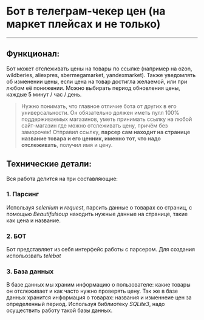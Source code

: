 # Бот в телеграм-чекер цен (на маркет плейсах и не только)
---
## Функционал:
Бот может отслеживать цены на товары по ссылке (например на ozon, wildberies, aliexpres, sbermegamarket, yandexmarket). 
Также уведомлять об изменении цены, если цена на товар достигла желаемой, или при любом её понижении.
Можно выбирать период обновления цены, каждые 5 минут / час / день. 

>Нужно понимать, что главное отличие бота от других в его универсальности.
> Он обязательно должен иметь пулл 100% поддерживаемых магазинов, уметь принимать ссылку на любой сайт-магазин где можно отслеживать цену,
> причём без заморочек! Отправил ссылку, **парсер сам находит на странице название товара и его ценник, именно тот, что надо отслеживать**, получил имя и цену.

## Технические детали:
Вся работа делится на три составляющие:
### 1. Парсинг
Используя *selenium* и *request*, парсить данные о товарах со страниц, 
с помощью *Beautifulsoup* находить нужные данные на странице, такие как цена и название.

### 2. БОТ
Бот представляет из себя интерфейс работы с парсером. 
Для создания испольозвать *telebot*

### 3. База данных
В базе данных мы храним информацию о пользователе: какие товары он отслеживает и как часто нужно проверять цену. Так же в базе данных хранится информация о товарах: названия и изменнеие цен за определенный период.
Используя библиотеку *SQLite3*, надо осуществить работу такой базы данных.
